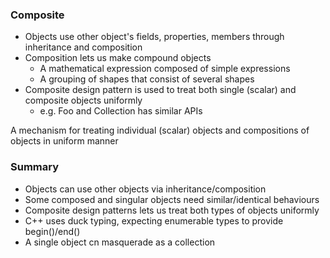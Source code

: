 ### Composite

- Objects use other object's fields, properties, members through inheritance and composition
- Composition lets us make compound objects
  - A mathematical expression composed of simple expressions
  - A grouping of shapes that consist of several shapes
- Composite design pattern is used to treat both single (scalar) and composite objects uniformly
  - e.g. Foo and Collection<Foo> has similar APIs

A mechanism for treating individual (scalar) objects and compositions of objects in uniform manner

### Summary 

- Objects can use other objects via inheritance/composition
- Some composed and singular objects need similar/identical behaviours
- Composite design patterns lets us treat both types of objects uniformly
- C++ uses duck typing, expecting enumerable types to provide begin()/end()
- A single object cn masquerade as a collection
